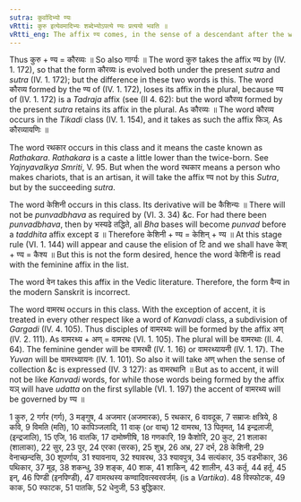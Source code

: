 ```yaml
---
sutra: कुर्वादिभ्यो ण्यः
vRtti: कुरु इत्येवमादिभ्यः शब्देभ्योऽपत्ये ण्यः प्रत्ययो भवति ॥
vRtti_eng: The affix ण्य comes, in the sense of a descendant after the words \"_Kuru_\" &c.
---
```

Thus कुरु + ण्य = कौरव्यः ॥ So also गार्ग्यः ॥ The word कुरु takes the affix ण्य by (IV. 1. 172), so that the form कौरव्यः is evolved both under the present _sutra_ and _sutra_ (IV. 1. 172); but the difference in these two words is this. The word कौरव्य formed by the ण्य of (IV. 1. 172), loses its affix in the plural, because ण्य of (IV. 1. 172) is a _Tadraja_ affix (see (II 4. 62): but the word कौरव्य formed by the present _sutra_ retains its affix in the plural. As कौरव्यः ॥ The word कौरव्य occurs in the _Tikadi_ class (IV. 1. 154), and it takes as such the affix फिञ्. As कौरव्यायणिः ॥

The word रथकार occurs in this class and it means the caste known as _Rathakara_. _Rathakara_ is a caste a little lower than the twice-born. See _Yajnyavalkya_ _Smriti_, V. 95. But when the word रथकार means a person who makes chariots, that is an artisan, it will take the affix ण्य not by this _Sutra_, but by the succeeding _sutra_. 

The word केशिनी occurs in this class. Its derivative will be कैशिन्यः ॥ There will not be _punvadbhava_ as required by (VI. 3. 34) &c. For had there been _punvadbhava_, then by भस्यढे तद्धिते, all _Bha_ bases will become _punvad_ before a _taddhita_ affix except ढ ॥ Therefore केशिनी + ण्य = केशिन् + ण्य ॥ At this stage rule (VI. 1. 144) will appear and cause the elision of टि and we shall have केश् + ण्य = कैश्य ॥ But this is not the form desired, hence the word केशिनी is read with the feminine affix in the list.

The word वेन takes this affix in the Vedic literature. Therefore, the form वैन्य in the modern Sanskrit is incorrect.

The word वामरथ occurs in this class. With the exception of accent, it is treated in every other respect like a word of _Kanvadi_ class, a subdivision of _Gargadi_ (IV. 4. 105). Thus disciples of वामरथ्यः will be formed by the affix अण् (IV. 2. 111). As वामरथ्य + अण् = वामरथः (VI. 1. 105). The plural will be वामरथाः (II. 4. 64). The feminine gender will be वामरथी (IV. 1. 16) or वामरथ्यायनी (IV. 1. 17). The _Yuvan_ will be वामरथ्यायनः (IV. 1. 101). So also it will take अण् when the sense of collection &c is expressed (IV. 3 127): as वामरथानि ॥ But as to accent, it will not be like _Kanvadi_ words, for while those words being formed by the affix यञ् will have _udatta_ on the first syllable (VI. 1. 197) the accent of वामरथ्य will be governed by ण्य ॥

1 कुरु, 2 गर्गर (गर्ग), 3 मङ्गुष, 4 अजमार (अजमारक), 5 रथकार, 6 वावदूक, 7 सम्राजः क्षत्रिये, 8 कवि, 9 विमति (मति), 10 कापिञ्जलादि, 11 वाक् (or वाच्) 12 वामरथ, 13 पितृमत्, 14 इन्द्रलाजी, (इन्द्रजालि), 15 एजि, 16 वातकि, 17 दामोष्णीषि, 18 गणकारि, 19 कैशोरि, 20 कुट, 21 शलाका (शालाका), 22 सुर, 23 पुर, 24 एरका (सरक), 25 शुभ्र, 26 अभ्र, 27 दर्भ, 28 केशिनी, 29 वेनाच्छन्दसि, 30 शूपर्णाय, 31 श्यावनाय, 32 श्यावरथ, 33 श्यावपुत्र, 34 सत्यंकार, 35 वडभीकार, 36 पथिकार, 37 मूढ, 38 शकन्धु, 39 शङ्क, 40 शाक, 41 शाकिन्, 42 शालीन, 43 कर्तृ, 44 हर्तृ, 45 इन्, 46 पिण्डी (इनपिण्डी), 47 वामरथस्य कण्वादिवत्स्वरवर्जम्. (is a _Vartika_). 48 विस्फोटक, 49 काक, 50 स्फाटक, 51 पातकि, 52 धेनुजी, 53 बुद्धिकार.
